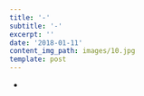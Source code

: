 ```yaml
---
title: '-'
subtitle: '-'
excerpt: ''
date: '2018-01-11'
content_img_path: images/10.jpg
template: post
---
```

-